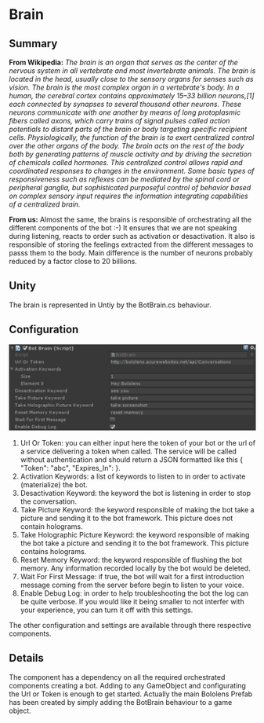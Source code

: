 Brain
========

## Summary
**From Wikipedia:** *The brain is an organ that serves as the center of the nervous system in all vertebrate and most invertebrate animals. The brain is located in the head, usually close to the sensory organs for senses such as vision. The brain is the most complex organ in a vertebrate's body. In a human, the cerebral cortex contains approximately 15–33 billion neurons,[1] each connected by synapses to several thousand other neurons. These neurons communicate with one another by means of long protoplasmic fibers called axons, which carry trains of signal pulses called action potentials to distant parts of the brain or body targeting specific recipient cells.*
*Physiologically, the function of the brain is to exert centralized control over the other organs of the body. The brain acts on the rest of the body both by generating patterns of muscle activity and by driving the secretion of chemicals called hormones. This centralized control allows rapid and coordinated responses to changes in the environment. Some basic types of responsiveness such as reflexes can be mediated by the spinal cord or peripheral ganglia, but sophisticated purposeful control of behavior based on complex sensory input requires the information integrating capabilities of a centralized brain.*

**From us:** Almost the same, the brains is responsible of orchestrating all the different components of the bot :-) It ensures that we are not speaking during listening, reacts to order such as activation or desactivation. It also is responsible of storing the feelings extracted from the different messages to passs them to the body. Main difference is the number of neurons probably reduced by a factor close to 20 billions.

## Unity
The brain is represented in Untiy by the BotBrain.cs behaviour.

## Configuration
![Configuration](Documentation/Pictures/Brain.png)

1. Url Or Token: you can either input here the token of your bot or the url of a service delivering a token when called. The service will be called without authentication and should return a JSON formatted like this { "Token": "abc", "Expires_In": <ExpirationInSeconds> }.
2. Activation Keywords: a list of keywords to listen to in order to activate (materialize) the bot.
3. Desactivation Keyword: the keyword the bot is listening in order to stop the conversation.
4. Take Picture Keyword: the keyword responsible of making the bot take a picture and sending it to the bot framework. This picture does not contain holograms.
5. Take Holographic Picture Keyword: the keyword responsible of making the bot take a picture and sending it to the bot framework. This picture contains holograms.
6. Reset Memory Keyword: the keyword responsible of flushing the bot memory. Any information recorded locally by the bot would be deleted.
7. Wait For First Message: if true, the bot will wait for a first introduction message coming from the server before begin to listen to your voice.
8. Enable Debug Log: in order to help troubleshooting the bot the log can be quite verbose. If you would like it being smaller to not interfer with your experience, you can turn it off with this settings.

The other configuration and settings are available through there respective components.

## Details
The component has a dependency on all the required orchestrated components creating a bot. Adding to any GameObject and configurating the Url or Token is enough to get started. Actually the main Bololens Prefab has been created by simply adding the BotBrain behaviour to a game object.  